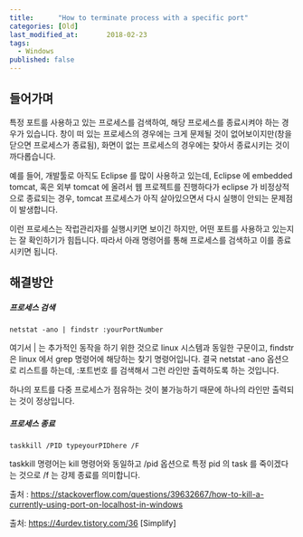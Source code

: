 ```yaml
---
title:      "How to terminate process with a specific port"
categories: [Old]
last_modified_at:       2018-02-23
tags:
  - Windows
published: false
---
```


## 들어가며

특정 포트를 사용하고 있는 프로세스를 검색하여, 해당 프로세스를 종료시켜야 하는 경우가 있습니다. 창이 떠 있는 프로세스의 경우에는 크게 문제될 것이 없어보이지만(창을 닫으면 프로세스가 종료됨), 화면이 없는 프로세스의 경우에는 찾아서 종료시키는 것이 까다롭습니다. 

예를 들어, 개발툴로 아직도 Eclipse 를 많이 사용하고 있는데, Eclipse 에 embedded tomcat, 혹은 외부 tomcat 에 올려서 웹 프로젝트를 진행하다가 eclipse 가 비정상적으로 종료되는 경우, tomcat 프로세스가 아직 살아있으면서 다시 실행이 안되는 문제점이 발생합니다. 

이런 프로세스는 작럽관리자를 실행시키면 보이긴 하지만, 어떤 포트를 사용하고 있는지는 잘 확인하기가 힘듭니다. 따라서 아래 명령어를 통해 프로세스를 검색하고 이를 종료시키면 됩니다. 


## 해결방안

##### 프로세스 검색

```dos
netstat -ano | findstr :yourPortNumber
```

여기서 &#124; 는 추가적인 동작을 하기 위한 것으로 linux 시스템과 동일한 구문이고, findstr 은 linux 에서 grep 명령어에 해당하는 찾기 명령어입니다. 결국 netstat -ano 옵션으로 리스트를 하는데, :포트번호 를 검색해서 그런 라인만 출력하도록 하는 것입니다. 

하나의 포트를 다중 프로세스가 점유하는 것이 불가능하기 때문에 하나의 라인만 출력되는 것이 정상입니다.



##### 프로세스 종료

```dos
taskkill /PID typeyourPIDhere /F
```

taskkill 명령어는 kill 명령어와 동일하고 /pid 옵션으로 특정 pid 의 task 를 죽이겠다는 것으로 /f 는 강제 종료를 의미합니다.





출처 : https://stackoverflow.com/questions/39632667/how-to-kill-a-currently-using-port-on-localhost-in-windows



출처: https://4urdev.tistory.com/36 [Simplify]